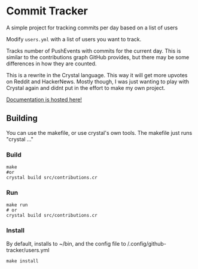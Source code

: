 # Commit Tracker

A simple project for tracking commits per day based on a list of users

Modify `users.yml` with a list of users you want to track.

Tracks number of PushEvents with commits for the current day.
This is similar to the contributions graph GitHub provides, but there may be some differences in how they are counted. 

This is a rewrite in the Crystal language. This way it will get more upvotes on Reddit and HackerNews. Mostly though, I was just wanting to play with Crystal again and didnt put in the effort to make my own project.

[Documentation is hosted here!](https://jasonrobot.github.io/github-tracker/)

## Building

You can use the makefile, or use crystal's own tools. The makefile just runs "crystal ..."

### Build
```
make 
#or
crystal build src/contributions.cr
```

### Run
```
make run
# or
crystal build src/contributions.cr
```

### Install
By default, installs to ~/bin, and the config file to /.config/github-tracker/users.yml
```
make install
```

